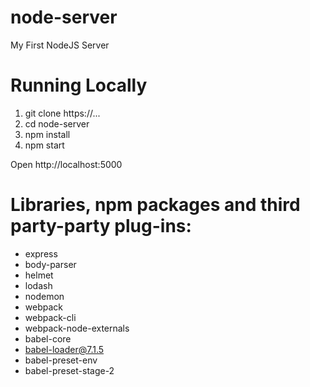 # node-server
My First NodeJS Server

# Running Locally
1. git clone https://...
2. cd node-server
3. npm install
4. npm start

Open http://localhost:5000 

# Libraries, npm packages and third party-party plug-ins:
- express
- body-parser
- helmet
- lodash
- nodemon
- webpack
- webpack-cli
- webpack-node-externals
- babel-core
- babel-loader@7.1.5
- babel-preset-env
- babel-preset-stage-2
